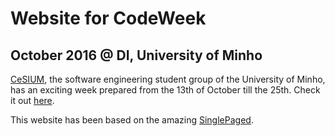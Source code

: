 # Website for CodeWeek
## October 2016 @ DI, University of Minho

[CeSIUM](http://cesium.di.uminho.pt), the software engineering student group of the University of Minho, has an exciting week prepared from the 13th of October till the 25th. Check it out [here](http://cesium.di.uminho.pt).

This website has been based on the amazing [SinglePaged](https://github.com/t413/SinglePaged).



